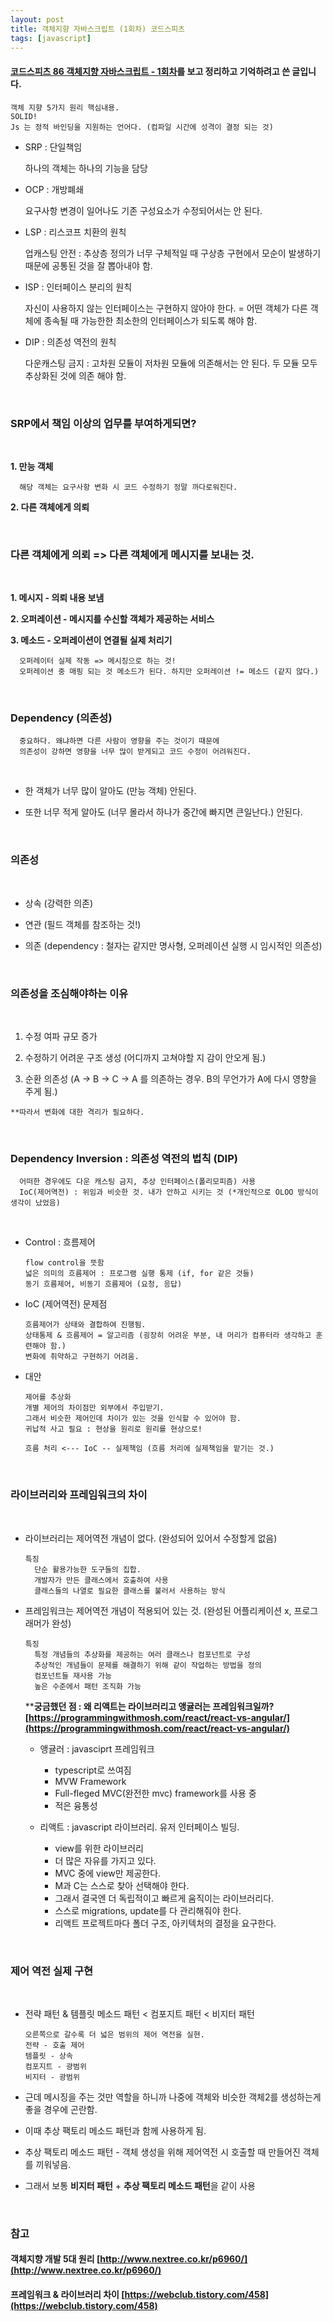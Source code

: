 ```yaml
---
layout: post
title: 객체지향 자바스크립트 (1회차) 코드스피츠
tags: [javascript]
---
```


#### [코드스피츠 86 객체지향 자바스크립트 - 1회차](https://www.youtube.com/watch?v=E9NZ0YEZrYU)를 보고 정리하고 기억하려고 쓴 글입니다.
 
  
    객체 지향 5가지 원리 핵심내용.
    SOLID!
    Js 는 정적 바인딩을 지원하는 언어다. (컴파일 시간에 성격이 결정 되는 것)

- SRP : 단일책임 

    하나의 객체는 하나의 기능을 담당

- OCP : 개방폐쇄 

    요구사항 변경이 일어나도 기존 구성요소가 수정되어서는 안 된다.
  

- LSP : 리스코프 치환의 원칙

    업캐스팅 안전 : 추상층 정의가 너무 구체적일 때 
    구상층 구현에서 모순이 발생하기 때문에 공통된 것을 잘 뽑아내야 함.

- ISP : 인터페이스 분리의 원칙 

    자신이 사용하지 않는 인터페이스는 구현하지 않아야 한다. 
    = 어떤 객체가 다른 객체에 종속될 때 가능한한 최소한의 인터페이스가 되도록 해야 함.

- DIP : 의존성 역전의 원칙

    다운캐스팅 금지 : 고차원 모듈이 저차원 모듈에 의존해서는 안 된다.
    두 모듈 모두 추상화된 것에 의존 해야 함.
    
<br />

### SRP에서 책임 이상의 업무를 부여하게되면?
    
<br />

  **1. 만능 객체**
  
      해당 객체는 요구사항 변화 시 코드 수정하기 정말 까다로워진다.

  **2. 다른 객체에게 의뢰**
    
<br />

### 다른 객체에게 의뢰 => 다른 객체에게 메시지를 보내는 것.
    
<br />

  **1. 메시지 - 의뢰 내용 보냄**

  **2. 오퍼레이션 - 메시지를 수신할 객체가 제공하는 서비스**

  **3. 메소드 - 오퍼레이션이 연결될 실제 처리기**
  
      오퍼레이터 실제 작동 => 메시징으로 하는 것!
      오퍼레이션 중 매핑 되는 것 메소드가 된다. 하지만 오퍼레이션 != 메소드 (같지 않다.)
    
<br />

### Dependency (의존성)

      중요하다. 왜냐하면 다른 사람이 영향을 주는 것이기 때문에 
      의존성이 강하면 영향을 너무 많이 받게되고 코드 수정이 어려워진다.
    
<br />

 - 한 객체가 너무 많이 알아도 (만능 객체) 안된다.

 - 또한 너무 적게 알아도 (너무 몰라서 하나가 중간에 빠지면 큰일난다.) 안된다.
    
<br />

### 의존성
    
<br />

  - 상속 (강력한 의존)

  - 연관 (필드 객체를 참조하는 것!)

  - 의존 (dependency : 철자는 같지만 명사형, 오퍼레이션 실행 시 임시적인 의존성)
    
<br />

### 의존성을 조심해야하는 이유
    
<br />

  1. 수정 여파 규모 증가

  2. 수정하기 어려운 구조 생성 (어디까지 고쳐야할 지 감이 안오게 됨.)

  3. 순환 의존성 (A -> B -> C -> A 를 의존하는 경우. B의 무언가가 A에 다시 영향을 주게 됨.)

    **따라서 변화에 대한 격리가 필요하다.

<br />

### Dependency Inversion : 의존성 역전의 법칙 (DIP)

      어떠한 경우에도 다운 캐스팅 금지, 추상 인터페이스(폴리모피즘) 사용
      IoC(제어역전) : 위임과 비슷한 것. 내가 안하고 시키는 것 (*개인적으로 OLOO 방식이 생각이 났었음)

<br />

- Control : 흐름제어
            
      flow control을 뜻함 
      넓은 의미의 흐름제어 : 프로그램 실행 통제 (if, for 같은 것들)
      동기 흐름제어, 비동기 흐름제어 (요청, 응답)

- IoC (제어역전) 문제점

      흐름제어가 상태와 결합하여 진행됨.
      상태통제 & 흐름제어 = 알고리즘 (굉장히 어려운 부분, 내 머리가 컴퓨터라 생각하고 훈련해야 함.)
      변화에 취약하고 구현하기 어려움.

- 대안

      제어를 추상화
      개별 제어의 차이점만 외부에서 주입받기.
      그래서 비슷한 제어인데 차이가 있는 것을 인식할 수 있어야 함.
      귀납적 사고 필요 : 현상을 원리로 원리를 현상으로!

      흐름 처리 <--- IoC -- 실제책임 (흐름 처리에 실제책임을 맡기는 것.)

<br />

### 라이브러리와 프레임워크의 차이

<br />

- 라이브러리는 제어역전 개념이 없다. (완성되어 있어서 수정할게 없음)

      특징
        단순 활용가능한 도구들의 집합.
        개발자가 만든 클래스에서 호출하여 사용
        클래스들의 나열로 필요한 클래스를 불러서 사용하는 방식

- 프레임워크는 제어역전 개념이 적용되어 있는 것. (완성된 어플리케이션 x, 프로그래머가 완성)

      특징
        특정 개념들의 추상화를 제공하는 여러 클래스나 컴포넌트로 구성
        추상적인 개념들이 문제를 해결하기 위해 같이 작업하는 방법을 정의
        컴포넌트들 재사용 가능
        높은 수준에서 패턴 조직화 가능

    ****궁금했던 점 : 왜 리액트는 라이브러리고 앵귤러는 프레임워크일까? [https://programmingwithmosh.com/react/react-vs-angular/](https://programmingwithmosh.com/react/react-vs-angular/)**

    - 앵귤러 : javasciprt 프레임워크

      - typescript로 쓰여짐
      - MVW Framework
      - Full-fleged MVC(완전한 mvc) framework를 사용 중
      - 적은 융통성

    - 리액트 : javascript 라이브러리. 유저 인터페이스 빌딩.

      - view를 위한 라이브러리
      - 더 많은 자유를 가지고 있다.
      - MVC 중에 view만 제공한다.
      - M과 C는 스스로 찾아 선택해야 한다.
      - 그래서 결국엔 더 독립적이고 빠르게 움직이는 라이브러리다.
      - 스스로 migrations, update를 다 관리해줘야 한다.
      - 리액트 프로젝트마다 폴더 구조, 아키텍처의 결정을 요구한다.

<br />

### 제어 역전 실제 구현

<br />

- 전략 패턴 & 템플릿 메소드 패턴 < 컴포지트 패턴 < 비지터 패턴 

      오른쪽으로 갈수록 더 넓은 범위의 제어 역전을 실현.
      전략 - 호출 제어
      템플릿 - 상속
      컴포지트 - 광범위
      비지터 - 광범위

- 근데 메시징을 주는 것만 역할을 하니까 나중에 객체와 비슷한 객체2를 생성하는게 좋을 경우에 곤란함.

- 이때 추상 팩토리 메소드 패턴과 함께 사용하게 됨.

- 추상 팩토리 메소드 패턴 - 객체 생성을 위해 제어역전 시 호출할 때 만들어진 객체를 끼워넣음.

- 그래서 보통 **비지터 패턴** + **추상 팩토리 메소드 패턴**을 같이 사용

<br />

### 참고

#### 객체지향 개발 5대 원리 [http://www.nextree.co.kr/p6960/](http://www.nextree.co.kr/p6960/)
#### 프레임워크 & 라이브러리 차이 [https://webclub.tistory.com/458](https://webclub.tistory.com/458)

  
  